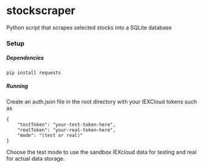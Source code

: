 # stockscraper
Python script that scrapes selected stocks into a SQLite database

### Setup
##### Dependencies
`pip install requests`

##### Running
Create an auth.json file in the root directory with your IEXCloud tokens such as
```
{
    "testToken": "your-test-token-here",
    "realToken": "your-real-token-here",
    "mode": "(test or real)"
}
```
Choose the test mode to use the sandbox IEXcloud data for testing and real for actual data storage.

